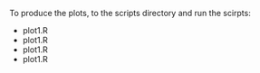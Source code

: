 To produce the plots, to the scripts directory and run the scirpts:
<ul>
<li>plot1.R</li>
<li>plot1.R</li>
<li>plot1.R</li>
<li>plot1.R</li>
</ul>

